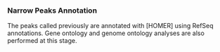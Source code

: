 ### Narrow Peaks Annotation

The peaks called previously are annotated with [HOMER] using RefSeq annotations. Gene ontology and genome ontology analyses are also performed at this stage.

